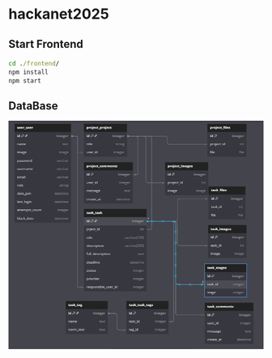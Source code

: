 # hackanet2025

## Start Frontend

```cmd
cd ./frontend/
npm install
npm start
```

## DataBase

![database diogram](ER.png)
